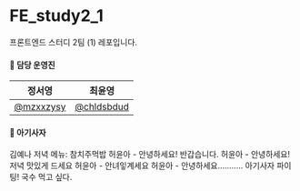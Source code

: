 # FE_study2_1

프론트엔드 스터디 2팀 (1) 레포입니다.

#### 🦁 담당 운영진

| 정서영                                   | 최윤영                                     |
| ---------------------------------------- | ------------------------------------------ |
| [@mzxxzysy](https://github.com/mzxxzysy) | [@chldsbdud](https://github.com/chldsbdud) |

#### 🦁 아기사자

김예나
저녁 메뉴: 참치주먹밥
허윤아 - 안녕하세요!
반갑습니다.
허윤아 - 안녕하세요! 저녁 맛있게 드세요
허윤아 - 안녀잏계세요
허윤아 - 안녕하세요...........
아기사자 파이팅!
국수 먹고 싶다.
